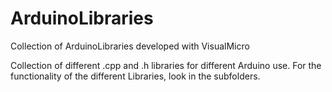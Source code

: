 # ArduinoLibraries
Collection of ArduinoLibraries developed with VisualMicro

Collection of different .cpp and .h libraries for different Arduino use.
For the functionality of the different Libraries, look in the subfolders.
